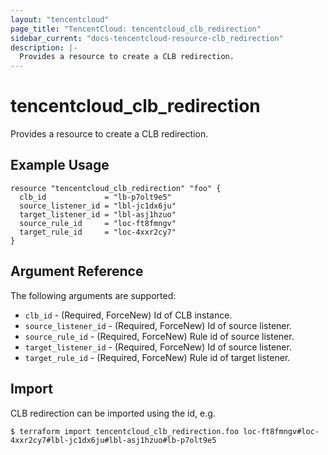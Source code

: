 ```yaml
---
layout: "tencentcloud"
page_title: "TencentCloud: tencentcloud_clb_redirection"
sidebar_current: "docs-tencentcloud-resource-clb_redirection"
description: |-
  Provides a resource to create a CLB redirection.
---
```


# tencentcloud_clb_redirection

Provides a resource to create a CLB redirection.

## Example Usage

```hcl
resource "tencentcloud_clb_redirection" "foo" {
  clb_id             = "lb-p7olt9e5"
  source_listener_id = "lbl-jc1dx6ju"
  target_listener_id = "lbl-asj1hzuo"
  source_rule_id     = "loc-ft8fmngv"
  target_rule_id     = "loc-4xxr2cy7"
}
```

## Argument Reference

The following arguments are supported:

* `clb_id` - (Required, ForceNew) Id of CLB instance.
* `source_listener_id` - (Required, ForceNew) Id of source listener.
* `source_rule_id` - (Required, ForceNew) Rule id of source listener.
* `target_listener_id` - (Required, ForceNew) Id of source listener.
* `target_rule_id` - (Required, ForceNew) Rule id of target listener.


## Import

CLB redirection can be imported using the id, e.g.

```
$ terraform import tencentcloud_clb_redirection.foo loc-ft8fmngv#loc-4xxr2cy7#lbl-jc1dx6ju#lbl-asj1hzuo#lb-p7olt9e5
```

